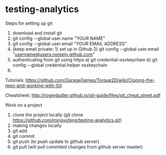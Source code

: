 # testing-analytics
Steps for setting up git
1. download and install git
2. git config --global user.name "YOUR NAME"
3. git config --global user.email "YOUR EMAIL ADDRESS"
4. (keep email private: 1) set up in Github 2) git config --global user.email "username@users.noreply.github.com"
5. authenticating from git using https a) git credential-osxkeychain b) git config --global credential.helper osxkeychain
6. 

Tutorials: https://github.com/GarageGames/Torque2D/wiki/Cloning-the-repo-and-working-with-Git

Cheatsheet: http://rogerdudler.github.io/git-guide/files/git_cheat_sheet.pdf


Work on a project
1. clone the project locally (git clone https://github.com/mingyufeng/testing-analytics.git)
2. making changes locally
3. git add 
4. git commit
5. git push (to push update to github server)
6. git pull (will pull commited changes from github server master)

